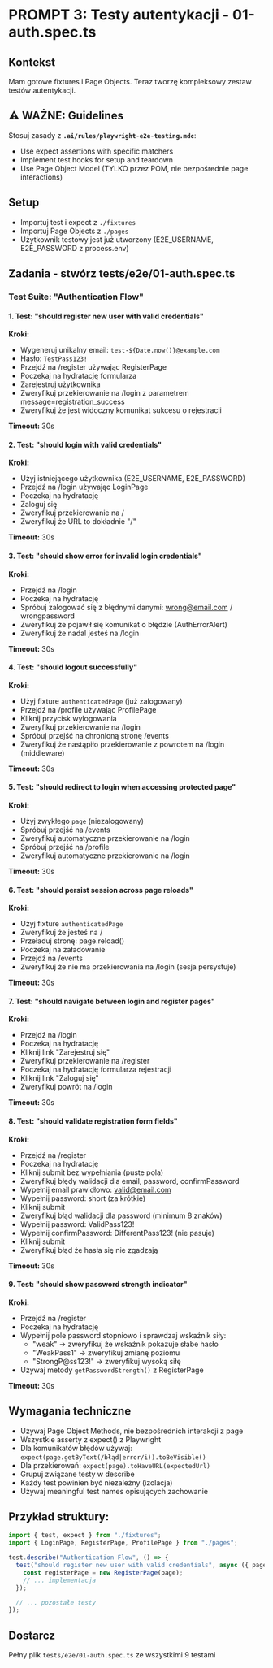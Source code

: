 # PROMPT 3: Testy autentykacji - 01-auth.spec.ts

## Kontekst

Mam gotowe fixtures i Page Objects. Teraz tworzę kompleksowy zestaw testów autentykacji.

## ⚠️ WAŻNE: Guidelines

Stosuj zasady z **`.ai/rules/playwright-e2e-testing.mdc`**:

- Use expect assertions with specific matchers
- Implement test hooks for setup and teardown
- Use Page Object Model (TYLKO przez POM, nie bezpośrednie page interactions)

## Setup

- Importuj test i expect z `./fixtures`
- Importuj Page Objects z `./pages`
- Użytkownik testowy jest już utworzony (E2E_USERNAME, E2E_PASSWORD z process.env)

## Zadania - stwórz tests/e2e/01-auth.spec.ts

### Test Suite: "Authentication Flow"

#### 1. Test: "should register new user with valid credentials"

**Kroki:**

- Wygeneruj unikalny email: `test-${Date.now()}@example.com`
- Hasło: `TestPass123!`
- Przejdź na /register używając RegisterPage
- Poczekaj na hydratację formularza
- Zarejestruj użytkownika
- Zweryfikuj przekierowanie na /login z parametrem message=registration_success
- Zweryfikuj że jest widoczny komunikat sukcesu o rejestracji

**Timeout:** 30s

#### 2. Test: "should login with valid credentials"

**Kroki:**

- Użyj istniejącego użytkownika (E2E_USERNAME, E2E_PASSWORD)
- Przejdź na /login używając LoginPage
- Poczekaj na hydratację
- Zaloguj się
- Zweryfikuj przekierowanie na /
- Zweryfikuj że URL to dokładnie "/"

**Timeout:** 30s

#### 3. Test: "should show error for invalid login credentials"

**Kroki:**

- Przejdź na /login
- Poczekaj na hydratację
- Spróbuj zalogować się z błędnymi danymi: wrong@email.com / wrongpassword
- Zweryfikuj że pojawił się komunikat o błędzie (AuthErrorAlert)
- Zweryfikuj że nadal jesteś na /login

**Timeout:** 30s

#### 4. Test: "should logout successfully"

**Kroki:**

- Użyj fixture `authenticatedPage` (już zalogowany)
- Przejdź na /profile używając ProfilePage
- Kliknij przycisk wylogowania
- Zweryfikuj przekierowanie na /login
- Spróbuj przejść na chronioną stronę /events
- Zweryfikuj że nastąpiło przekierowanie z powrotem na /login (middleware)

**Timeout:** 30s

#### 5. Test: "should redirect to login when accessing protected page"

**Kroki:**

- Użyj zwykłego `page` (niezalogowany)
- Spróbuj przejść na /events
- Zweryfikuj automatyczne przekierowanie na /login
- Spróbuj przejść na /profile
- Zweryfikuj automatyczne przekierowanie na /login

**Timeout:** 30s

#### 6. Test: "should persist session across page reloads"

**Kroki:**

- Użyj fixture `authenticatedPage`
- Zweryfikuj że jesteś na /
- Przeładuj stronę: page.reload()
- Poczekaj na załadowanie
- Przejdź na /events
- Zweryfikuj że nie ma przekierowania na /login (sesja persystuje)

**Timeout:** 30s

#### 7. Test: "should navigate between login and register pages"

**Kroki:**

- Przejdź na /login
- Poczekaj na hydratację
- Kliknij link "Zarejestruj się"
- Zweryfikuj przekierowanie na /register
- Poczekaj na hydratację formularza rejestracji
- Kliknij link "Zaloguj się"
- Zweryfikuj powrót na /login

**Timeout:** 30s

#### 8. Test: "should validate registration form fields"

**Kroki:**

- Przejdź na /register
- Poczekaj na hydratację
- Kliknij submit bez wypełniania (puste pola)
- Zweryfikuj błędy walidacji dla email, password, confirmPassword
- Wypełnij email prawidłowo: valid@email.com
- Wypełnij password: short (za krótkie)
- Kliknij submit
- Zweryfikuj błąd walidacji dla password (minimum 8 znaków)
- Wypełnij password: ValidPass123!
- Wypełnij confirmPassword: DifferentPass123! (nie pasuje)
- Kliknij submit
- Zweryfikuj błąd że hasła się nie zgadzają

**Timeout:** 30s

#### 9. Test: "should show password strength indicator"

**Kroki:**

- Przejdź na /register
- Poczekaj na hydratację
- Wypełnij pole password stopniowo i sprawdzaj wskaźnik siły:
  - "weak" → zweryfikuj że wskaźnik pokazuje słabe hasło
  - "WeakPass1" → zweryfikuj zmianę poziomu
  - "StrongP@ss123!" → zweryfikuj wysoką siłę
- Używaj metody `getPasswordStrength()` z RegisterPage

**Timeout:** 30s

## Wymagania techniczne

- Używaj Page Object Methods, nie bezpośrednich interakcji z page
- Wszystkie asserty z expect() z Playwright
- Dla komunikatów błędów używaj: `expect(page.getByText(/błąd|error/i)).toBeVisible()`
- Dla przekierowań: `expect(page).toHaveURL(expectedUrl)`
- Grupuj związane testy w describe
- Każdy test powinien być niezależny (izolacja)
- Używaj meaningful test names opisujących zachowanie

## Przykład struktury:

```typescript
import { test, expect } from "./fixtures";
import { LoginPage, RegisterPage, ProfilePage } from "./pages";

test.describe("Authentication Flow", () => {
  test("should register new user with valid credentials", async ({ page }) => {
    const registerPage = new RegisterPage(page);
    // ... implementacja
  });

  // ... pozostałe testy
});
```

## Dostarcz

Pełny plik `tests/e2e/01-auth.spec.ts` ze wszystkimi 9 testami
